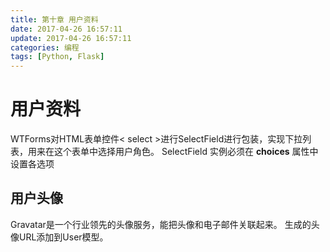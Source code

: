 ```yaml
---
title: 第十章 用户资料
date: 2017-04-26 16:57:11
update: 2017-04-26 16:57:11
categories: 编程
tags: [Python, Flask]
---
```

# 用户资料
WTForms对HTML表单控件< select >进行SelectField进行包装，实现下拉列表，用来在这个表单中选择用户角色。<be>
SelectField 实例必须在 __choices__ 属性中设置各选项

## 用户头像
Gravatar是一个行业领先的头像服务，能把头像和电子邮件关联起来。
生成的头像URL添加到User模型。


